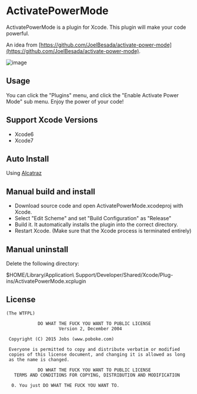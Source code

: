 
# ActivatePowerMode
  ActivatePowerMode is a plugin for Xcode. This plugin will make your code powerful.

  An idea from [https://github.com/JoelBesada/activate-power-mode](https://github.com/JoelBesada/activate-power-mode).

  ![image](https://github.com/poboke/ActivatePowerMode/raw/master/Screenshots/about.gif)

## Usage
  You can click the "Plugins" menu, and click the "Enable Activate Power Mode" sub menu.
  Enjoy the power of your code!

## Support Xcode Versions
  - Xcode6
  - Xcode7

## Auto Install
  Using [Alcatraz](https://github.com/mneorr/Alcatraz)

## Manual build and install
  - Download source code and open ActivatePowerMode.xcodeproj with Xcode.
  - Select "Edit Scheme" and set "Build Configuration" as "Release"
  - Build it. It automatically installs the plugin into the correct directory.
  - Restart Xcode. (Make sure that the Xcode process is terminated entirely)

## Manual uninstall 
  Delete the following directory:

  $HOME/Library/Application\ Support/Developer/Shared/Xcode/Plug-ins/ActivatePowerMode.xcplugin

## License
	(The WTFPL)
	
	            DO WHAT THE FUCK YOU WANT TO PUBLIC LICENSE
	                    Version 2, December 2004
	
	 Copyright (C) 2015 Jobs (www.poboke.com)
	
	 Everyone is permitted to copy and distribute verbatim or modified
	 copies of this license document, and changing it is allowed as long
	 as the name is changed.
	
	            DO WHAT THE FUCK YOU WANT TO PUBLIC LICENSE
	   TERMS AND CONDITIONS FOR COPYING, DISTRIBUTION AND MODIFICATION
	
	  0. You just DO WHAT THE FUCK YOU WANT TO.

